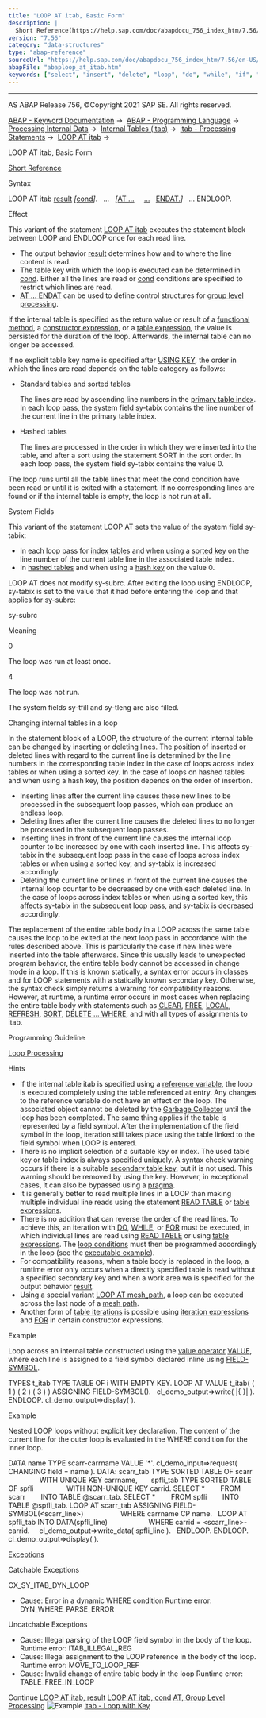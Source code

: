 ```yaml
---
title: "LOOP AT itab, Basic Form"
description: |
  Short Reference(https://help.sap.com/doc/abapdocu_756_index_htm/7.56/en-US/abaploop_at_itab_shortref.htm) Syntax LOOP AT itab result(https://help.sap.com/doc/abapdocu_756_index_htm/7.56/en-US/abaploop_at_itab_result.htm) cond(https://help.sap.com/doc/abapdocu_756_index_htm/7.56/en-US/abapl
version: "7.56"
category: "data-structures"
type: "abap-reference"
sourceUrl: "https://help.sap.com/doc/abapdocu_756_index_htm/7.56/en-US/abaploop_at_itab.htm"
abapFile: "abaploop_at_itab.htm"
keywords: ["select", "insert", "delete", "loop", "do", "while", "if", "case", "try", "catch", "method", "class", "data", "types", "internal-table", "field-symbol", "abaploop", "itab"]
---
```


* * *

AS ABAP Release 756, ©Copyright 2021 SAP SE. All rights reserved.

[ABAP - Keyword Documentation](https://help.sap.com/doc/abapdocu_756_index_htm/7.56/en-US/abenabap.htm) →  [ABAP - Programming Language](https://help.sap.com/doc/abapdocu_756_index_htm/7.56/en-US/abenabap_reference.htm) →  [Processing Internal Data](https://help.sap.com/doc/abapdocu_756_index_htm/7.56/en-US/abenabap_data_working.htm) →  [Internal Tables (itab)](https://help.sap.com/doc/abapdocu_756_index_htm/7.56/en-US/abenitab.htm) →  [itab - Processing Statements](https://help.sap.com/doc/abapdocu_756_index_htm/7.56/en-US/abentable_processing_statements.htm) →  [LOOP AT itab](https://help.sap.com/doc/abapdocu_756_index_htm/7.56/en-US/abaploop_at_itab_variants.htm) → 

LOOP AT itab, Basic Form

[Short Reference](https://help.sap.com/doc/abapdocu_756_index_htm/7.56/en-US/abaploop_at_itab_shortref.htm)

Syntax

LOOP AT itab [result](https://help.sap.com/doc/abapdocu_756_index_htm/7.56/en-US/abaploop_at_itab_result.htm) *\[*[cond](https://help.sap.com/doc/abapdocu_756_index_htm/7.56/en-US/abaploop_at_itab_cond.htm)*\]*.
  ...
  *\[*[AT ...](https://help.sap.com/doc/abapdocu_756_index_htm/7.56/en-US/abapat_itab.htm)
    [...](https://help.sap.com/doc/abapdocu_756_index_htm/7.56/en-US/abapat_itab.htm)
  [ENDAT.](https://help.sap.com/doc/abapdocu_756_index_htm/7.56/en-US/abapat_itab.htm)*\]*
  ...
ENDLOOP.

Effect

This variant of the statement [LOOP AT itab](https://help.sap.com/doc/abapdocu_756_index_htm/7.56/en-US/abaploop_at_itab_variants.htm) executes the statement block between LOOP and ENDLOOP once for each read line.

-   The output behavior [result](https://help.sap.com/doc/abapdocu_756_index_htm/7.56/en-US/abaploop_at_itab_result.htm) determines how and to where the line content is read.
-   The table key with which the loop is executed can be determined in [cond](https://help.sap.com/doc/abapdocu_756_index_htm/7.56/en-US/abaploop_at_itab_cond.htm). Either all the lines are read or [cond](https://help.sap.com/doc/abapdocu_756_index_htm/7.56/en-US/abaploop_at_itab_cond.htm) conditions are specified to restrict which lines are read.
-   [AT ... ENDAT](https://help.sap.com/doc/abapdocu_756_index_htm/7.56/en-US/abapat_itab.htm) can be used to define control structures for [group level processing](https://help.sap.com/doc/abapdocu_756_index_htm/7.56/en-US/abengroup_level_processing_glosry.htm "Glossary Entry").

If the internal table is specified as the return value or result of a [functional method](https://help.sap.com/doc/abapdocu_756_index_htm/7.56/en-US/abenfunctional_method_glosry.htm "Glossary Entry"), a [constructor expression](https://help.sap.com/doc/abapdocu_756_index_htm/7.56/en-US/abenconstructor_expression_glosry.htm "Glossary Entry"), or a [table expression](https://help.sap.com/doc/abapdocu_756_index_htm/7.56/en-US/abentable_expression_glosry.htm "Glossary Entry"), the value is persisted for the duration of the loop. Afterwards, the internal table can no longer be accessed.

If no explicit table key name is specified after [USING KEY](https://help.sap.com/doc/abapdocu_756_index_htm/7.56/en-US/abaploop_at_itab_cond.htm), the order in which the lines are read depends on the table category as follows:

-   Standard tables and sorted tables
    
    The lines are read by ascending line numbers in the [primary table index](https://help.sap.com/doc/abapdocu_756_index_htm/7.56/en-US/abenprimary_table_index_glosry.htm "Glossary Entry"). In each loop pass, the system field sy-tabix contains the line number of the current line in the primary table index.
    
-   Hashed tables
    
    The lines are processed in the order in which they were inserted into the table, and after a sort using the statement SORT in the sort order. In each loop pass, the system field sy-tabix contains the value 0.
    

The loop runs until all the table lines that meet the cond condition have been read or until it is exited with a statement. If no corresponding lines are found or if the internal table is empty, the loop is not run at all.

System Fields

This variant of the statement LOOP AT sets the value of the system field sy-tabix:

-   In each loop pass for [index tables](https://help.sap.com/doc/abapdocu_756_index_htm/7.56/en-US/abenindex_table_glosry.htm "Glossary Entry") and when using a [sorted key](https://help.sap.com/doc/abapdocu_756_index_htm/7.56/en-US/abensorted_key_glosry.htm "Glossary Entry") on the line number of the current table line in the associated table index.
-   In [hashed tables](https://help.sap.com/doc/abapdocu_756_index_htm/7.56/en-US/abenhashed_table_glosry.htm "Glossary Entry") and when using a [hash key](https://help.sap.com/doc/abapdocu_756_index_htm/7.56/en-US/abenhash_key_glosry.htm "Glossary Entry") on the value 0.

LOOP AT does not modify sy-subrc. After exiting the loop using ENDLOOP, sy-tabix is set to the value that it had before entering the loop and that applies for sy-subrc:

sy-subrc

Meaning

0

The loop was run at least once.

4

The loop was not run.

The system fields sy-tfill and sy-tleng are also filled.

Changing internal tables in a loop

In the statement block of a LOOP, the structure of the current internal table can be changed by inserting or deleting lines. The position of inserted or deleted lines with regard to the current line is determined by the line numbers in the corresponding table index in the case of loops across index tables or when using a sorted key. In the case of loops on hashed tables and when using a hash key, the position depends on the order of insertion.

-   Inserting lines after the current line causes these new lines to be processed in the subsequent loop passes, which can produce an endless loop.
-   Deleting lines after the current line causes the deleted lines to no longer be processed in the subsequent loop passes.
-   Inserting lines in front of the current line causes the internal loop counter to be increased by one with each inserted line. This affects sy-tabix in the subsequent loop pass in the case of loops across index tables or when using a sorted key, and sy-tabix is increased accordingly.
-   Deleting the current line or lines in front of the current line causes the internal loop counter to be decreased by one with each deleted line. In the case of loops across index tables or when using a sorted key, this affects sy-tabix in the subsequent loop pass, and sy-tabix is decreased accordingly.

The replacement of the entire table body in a LOOP across the same table causes the loop to be exited at the next loop pass in accordance with the rules described above. This is particularly the case if new lines were inserted into the table afterwards. Since this usually leads to unexpected program behavior, the entire table body cannot be accessed in change mode in a loop. If this is known statically, a syntax error occurs in classes and for LOOP statements with a statically known secondary key. Otherwise, the syntax check simply returns a warning for compatibility reasons. However, at runtime, a runtime error occurs in most cases when replacing the entire table body with statements such as [CLEAR](https://help.sap.com/doc/abapdocu_756_index_htm/7.56/en-US/abapclear.htm), [FREE](https://help.sap.com/doc/abapdocu_756_index_htm/7.56/en-US/abapfree_dataobject.htm), [LOCAL](https://help.sap.com/doc/abapdocu_756_index_htm/7.56/en-US/abaplocal.htm), [REFRESH](https://help.sap.com/doc/abapdocu_756_index_htm/7.56/en-US/abaprefresh_itab.htm), [SORT](https://help.sap.com/doc/abapdocu_756_index_htm/7.56/en-US/abapsort_itab.htm), [DELETE ... WHERE](https://help.sap.com/doc/abapdocu_756_index_htm/7.56/en-US/abapdelete_itab_lines.htm), and with all types of assignments to itab.

Programming Guideline

[Loop Processing](https://help.sap.com/doc/abapdocu_756_index_htm/7.56/en-US/abenloop_guidl.htm "Guideline")

Hints

-   If the internal table itab is specified using a [reference variable](https://help.sap.com/doc/abapdocu_756_index_htm/7.56/en-US/abenreference_variable_glosry.htm "Glossary Entry"), the loop is executed completely using the table referenced at entry. Any changes to the reference variable do not have an effect on the loop. The associated object cannot be deleted by the [Garbage Collector](https://help.sap.com/doc/abapdocu_756_index_htm/7.56/en-US/abengarbage_collector_glosry.htm "Glossary Entry") until the loop has been completed. The same thing applies if the table is represented by a field symbol. After the implementation of the field symbol in the loop, iteration still takes place using the table linked to the field symbol when LOOP is entered.
-   There is no implicit selection of a suitable key or index. The used table key or table index is always specified uniquely. A syntax check warning occurs if there is a suitable [secondary table key](https://help.sap.com/doc/abapdocu_756_index_htm/7.56/en-US/abensecondary_table_key_glosry.htm "Glossary Entry"), but it is not used. This warning should be removed by using the key. However, in exceptional cases, it can also be bypassed using a [pragma](https://help.sap.com/doc/abapdocu_756_index_htm/7.56/en-US/abenpragma_glosry.htm "Glossary Entry").
-   It is generally better to read multiple lines in a LOOP than making multiple individual line reads using the statement [READ TABLE](https://help.sap.com/doc/abapdocu_756_index_htm/7.56/en-US/abapread_table.htm) or [table expressions](https://help.sap.com/doc/abapdocu_756_index_htm/7.56/en-US/abentable_expressions.htm).
-   There is no addition that can reverse the order of the read lines. To achieve this, an iteration with [DO](https://help.sap.com/doc/abapdocu_756_index_htm/7.56/en-US/abapdo.htm), [WHILE](https://help.sap.com/doc/abapdocu_756_index_htm/7.56/en-US/abapwhile.htm), or [FOR](https://help.sap.com/doc/abapdocu_756_index_htm/7.56/en-US/abenfor.htm) must be executed, in which individual lines are read using [READ TABLE](https://help.sap.com/doc/abapdocu_756_index_htm/7.56/en-US/abapread_table.htm) or using [table expressions](https://help.sap.com/doc/abapdocu_756_index_htm/7.56/en-US/abentable_expressions.htm). The [loop conditions](https://help.sap.com/doc/abapdocu_756_index_htm/7.56/en-US/abaploop_at_itab_cond.htm) must then be programmed accordingly in the loop (see the [executable example](https://help.sap.com/doc/abapdocu_756_index_htm/7.56/en-US/abeninverse_itab_for_abexa.htm)).
-   For compatibility reasons, when a table body is replaced in the loop, a runtime error only occurs when a directly specified table is read without a specified secondary key and when a work area wa is specified for the output behavior [result](https://help.sap.com/doc/abapdocu_756_index_htm/7.56/en-US/abaploop_at_itab_result.htm).
-   Using a special variant [LOOP AT mesh\_path](https://help.sap.com/doc/abapdocu_756_index_htm/7.56/en-US/abenmesh_loop.htm), a loop can be executed across the last node of a [mesh path](https://help.sap.com/doc/abapdocu_756_index_htm/7.56/en-US/abenmesh_path_glosry.htm "Glossary Entry").
-   Another form of [table iterations](https://help.sap.com/doc/abapdocu_756_index_htm/7.56/en-US/abentable_iteration_glosry.htm "Glossary Entry") is possible using [iteration expressions](https://help.sap.com/doc/abapdocu_756_index_htm/7.56/en-US/abeniteration_expression_glosry.htm "Glossary Entry") and [FOR](https://help.sap.com/doc/abapdocu_756_index_htm/7.56/en-US/abenfor_itab.htm) in certain constructor expressions.

Example

Loop across an internal table constructed using the [value operator](https://help.sap.com/doc/abapdocu_756_index_htm/7.56/en-US/abenvalue_operator_glosry.htm "Glossary Entry") [VALUE](https://help.sap.com/doc/abapdocu_756_index_htm/7.56/en-US/abenconstructor_expression_value.htm), where each line is assigned to a field symbol declared inline using [FIELD-SYMBOL](https://help.sap.com/doc/abapdocu_756_index_htm/7.56/en-US/abenfield-symbol_inline.htm).

TYPES t\_itab TYPE TABLE OF i WITH EMPTY KEY.
LOOP AT VALUE t\_itab( ( 1 ) ( 2 ) ( 3 ) ) ASSIGNING FIELD-SYMBOL(<fs>).
  cl\_demo\_output=>write( |{ <fs> }| ).
ENDLOOP.
cl\_demo\_output=>display( ).

Example

Nested LOOP loops without explicit key declaration. The content of the current line for the outer loop is evaluated in the WHERE condition for the inner loop.

DATA name TYPE scarr-carrname VALUE '\*'.
cl\_demo\_input=>request( CHANGING field = name ).
DATA: scarr\_tab TYPE SORTED TABLE OF scarr
                WITH UNIQUE KEY carrname,
      spfli\_tab TYPE SORTED TABLE OF spfli
                WITH NON-UNIQUE KEY carrid.
SELECT \*
       FROM scarr
       INTO TABLE @scarr\_tab.
SELECT \*
       FROM spfli
       INTO TABLE @spfli\_tab.
LOOP AT scarr\_tab ASSIGNING FIELD-SYMBOL(<scarr\_line>)
                  WHERE carrname CP name.
  LOOP AT spfli\_tab INTO DATA(spfli\_line)
                    WHERE carrid = <scarr\_line>-carrid.
    cl\_demo\_output=>write\_data( spfli\_line ).
  ENDLOOP.
ENDLOOP.
cl\_demo\_output=>display( ).

[Exceptions](https://help.sap.com/doc/abapdocu_756_index_htm/7.56/en-US/abenabap_language_exceptions.htm)

Catchable Exceptions

CX\_SY\_ITAB\_DYN\_LOOP

-   Cause: Error in a dynamic WHERE condition
    Runtime error: DYN\_WHERE\_PARSE\_ERROR

Uncatchable Exceptions

-   Cause: Illegal parsing of the LOOP field symbol in the body of the loop.
    Runtime error: ITAB\_ILLEGAL\_REG
-   Cause: Illegal assignment to the LOOP reference in the body of the loop.
    Runtime error: MOVE\_TO\_LOOP\_REF
-   Cause: Invalid change of entire table body in the loop
    Runtime error: TABLE\_FREE\_IN\_LOOP

Continue
[LOOP AT itab, result](https://help.sap.com/doc/abapdocu_756_index_htm/7.56/en-US/abaploop_at_itab_result.htm)
[LOOP AT itab, cond](https://help.sap.com/doc/abapdocu_756_index_htm/7.56/en-US/abaploop_at_itab_cond.htm)
[AT, Group Level Processing](https://help.sap.com/doc/abapdocu_756_index_htm/7.56/en-US/abapat_itab.htm)
![Example](exa.gif "Example") [itab - Loop with Key](https://help.sap.com/doc/abapdocu_756_index_htm/7.56/en-US/abenloop_at_itab_key_abexa.htm)